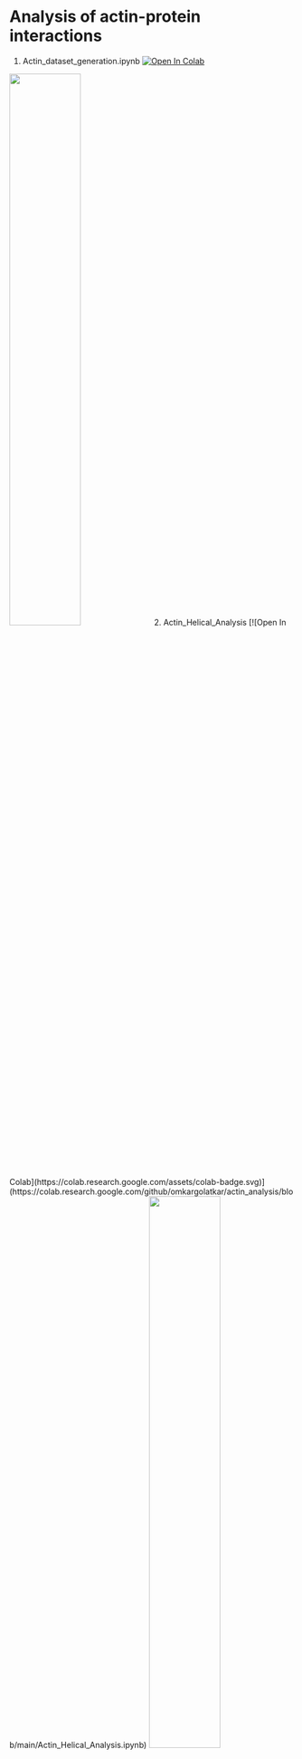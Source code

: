 # Analysis of actin-protein interactions
1. Actin_dataset_generation.ipynb [![Open In Colab](https://colab.research.google.com/assets/colab-badge.svg)](https://colab.research.google.com/github/omkargolatkar/actin_analysis/blob/main/Actin_dataset_generation.ipynb)
<img src="https://github.com/omkargolatkar/actin_analysis/blob/main/assets/actin_dataset.png" width="50%"/>
2. Actin_Helical_Analysis [![Open In Colab](https://colab.research.google.com/assets/colab-badge.svg)](https://colab.research.google.com/github/omkargolatkar/actin_analysis/blob/main/Actin_Helical_Analysis.ipynb)
<img src="https://github.com/omgkargolatkar/actin_analysis/blob/main/assets/flowchart_helicity_reduced.png" width="50%"/>
4. Interface_matrix_generation.ipynb [![Open In Colab](https://colab.research.google.com/assets/colab-badge.svg)](https://colab.research.google.com/github/omkargolatkar/actin_analysis/blob/main/Interface_matrix_generation.ipynb)
<img src="https://github.com/omgkargolatkar/actin_analysis/blob/main/assets/interface_matrix_schematic.png" width="50%"/>
<img src="https://github.com/omgkargolatkar/actin_analysis/blob/main/assets/interface_matrix_features.png" width="50%"/>
